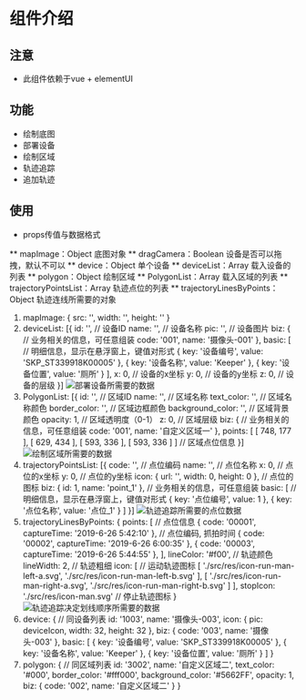 # 组件介绍

## 注意

* 此组件依赖于vue + elementUI

## 功能

* 绘制底图
* 部署设备
* 绘制区域
* 轨迹追踪
* 追加轨迹

## 使用

* props传值与数据格式

** mapImage：Object                              底图对象
** dragCamera：Boolean                           设备是否可以拖拽，默认不可以
** device：Object                                单个设备
** deviceList：Array                             载入设备的列表
** polygon：Object                               绘制区域
** PolygonList：Array                            载入区域的列表
** trajectoryPointsList：Array                   轨迹点位的列表
** trajectoryLinesByPoints：Object               轨迹连线所需要的对象

1. mapImage: { src: '', width: '', height: '' }
2. deviceList: [{
      id: '', // 设备ID
      name: '', // 设备名称
      pic: '', // 设备图片
      biz: { // 业务相关的信息，可任意组装
        code: '001',
        name: '摄像头-001'
      },
      basic: [ // 明细信息，显示在悬浮窗上，键值对形式
        { key: '设备编号', value: 'SKP_ST339918K00005' },
        { key: '设备名称', value: 'Keeper' },
        { key: '设备位置', value: '厕所' }
      ],
      x: 0, // 设备的x坐标
      y: 0, // 设备的y坐标
      z: 0, // 设备的层级
    }]
![部署设备所需要的数据]()
3. PolygonList: [{
      id: '', // 区域ID
      name: '', // 区域名称
      text_color: '', // 区域名称颜色
      border_color: '', // 区域边框颜色
      background_color: '', // 区域背景颜色
      opacity: 1, // 区域透明度（0-1）
      z: 0, // 区域层级
      biz: { // 业务相关的信息，可任意组装
        code: '001',
        name: '自定义区域一'
      },
      points: [ [ 748, 177 ], [ 629, 434 ], [ 593, 336 ], [ 593, 336 ] ] // 区域点位信息
    }]
![绘制区域所需要的数据]()
4. trajectoryPointsList: [{
      code: '', // 点位编码
      name: '', // 点位名称
      x: 0, // 点位的x坐标
      y: 0, // 点位的y坐标
      icon: { url: '', width: 0, height: 0 }, // 点位的图标
      biz: { id: 1, name: 'point_1' }, // 业务相关的信息，可任意组装
      basic: [ // 明细信息，显示在悬浮窗上，键值对形式
        { key: '点位编号', value: 1 },
        { key: '点位名称', value: '点位_1' }
      ]
    }]
![轨迹追踪所需要的点位数据]()
5. trajectoryLinesByPoints: {
    points: [ // 点位信息
      { code: '00001', captureTime: '2019-6-26 5:42:10' }, // 点位编码, 抓拍时间
      { code: '00002', captureTime: '2019-6-26 6:00:35' },
      { code: '00003', captureTime: '2019-6-26 5:44:55' },
    ],
    lineColor: '#f00', // 轨迹颜色
    lineWidth: 2, // 轨迹粗细
    icon: [ // 运动轨迹图标
      [ './src/res/icon-run-man-left-a.svg', './src/res/icon-run-man-left-b.svg' ],
      [ './src/res/icon-run-man-right-a.svg', './src/res/icon-run-man-right-b.svg' ]
    ],
    stopIcon: './src/res/icon-man.svg' // 停止轨迹图标
  }
![轨迹追踪决定划线顺序所需要的数据]()
7. device: { // 同设备列表
      id: '1003',
      name: '摄像头-003',
      icon: {
        pic: deviceIcon,
        width: 32,
        height: 32
        },
      biz: {
        code: '003',
        name: '摄像头-003'
      },
      basic: [
        { key: '设备编号', value: 'SKP_ST339918K00005' },
        { key: '设备名称', value: 'Keeper' },
        { key: '设备位置', value: '厕所' }
      ]
    }
8. polygon: { // 同区域列表
      id: '3002',
      name: '自定义区域二',
      text_color: '#000',
      border_color: '#fff000',
      background_color: '#5662FF',
      opacity: 1,
      biz: {
        code: '002',
        name: '自定义区域二'
      }
    }
